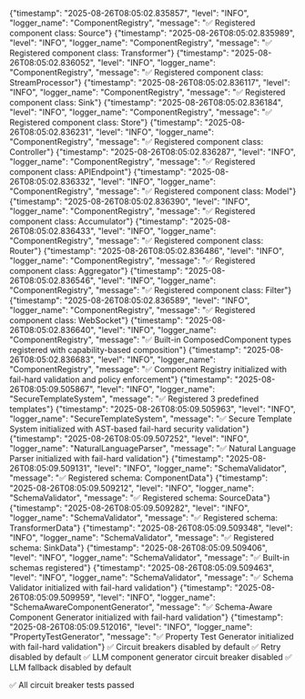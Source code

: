 {"timestamp": "2025-08-26T08:05:02.835857", "level": "INFO", "logger_name": "ComponentRegistry", "message": "✅ Registered component class: Source"}
{"timestamp": "2025-08-26T08:05:02.835989", "level": "INFO", "logger_name": "ComponentRegistry", "message": "✅ Registered component class: Transformer"}
{"timestamp": "2025-08-26T08:05:02.836052", "level": "INFO", "logger_name": "ComponentRegistry", "message": "✅ Registered component class: StreamProcessor"}
{"timestamp": "2025-08-26T08:05:02.836117", "level": "INFO", "logger_name": "ComponentRegistry", "message": "✅ Registered component class: Sink"}
{"timestamp": "2025-08-26T08:05:02.836184", "level": "INFO", "logger_name": "ComponentRegistry", "message": "✅ Registered component class: Store"}
{"timestamp": "2025-08-26T08:05:02.836231", "level": "INFO", "logger_name": "ComponentRegistry", "message": "✅ Registered component class: Controller"}
{"timestamp": "2025-08-26T08:05:02.836287", "level": "INFO", "logger_name": "ComponentRegistry", "message": "✅ Registered component class: APIEndpoint"}
{"timestamp": "2025-08-26T08:05:02.836332", "level": "INFO", "logger_name": "ComponentRegistry", "message": "✅ Registered component class: Model"}
{"timestamp": "2025-08-26T08:05:02.836390", "level": "INFO", "logger_name": "ComponentRegistry", "message": "✅ Registered component class: Accumulator"}
{"timestamp": "2025-08-26T08:05:02.836433", "level": "INFO", "logger_name": "ComponentRegistry", "message": "✅ Registered component class: Router"}
{"timestamp": "2025-08-26T08:05:02.836486", "level": "INFO", "logger_name": "ComponentRegistry", "message": "✅ Registered component class: Aggregator"}
{"timestamp": "2025-08-26T08:05:02.836546", "level": "INFO", "logger_name": "ComponentRegistry", "message": "✅ Registered component class: Filter"}
{"timestamp": "2025-08-26T08:05:02.836589", "level": "INFO", "logger_name": "ComponentRegistry", "message": "✅ Registered component class: WebSocket"}
{"timestamp": "2025-08-26T08:05:02.836640", "level": "INFO", "logger_name": "ComponentRegistry", "message": "✅ Built-in ComposedComponent types registered with capability-based composition"}
{"timestamp": "2025-08-26T08:05:02.836683", "level": "INFO", "logger_name": "ComponentRegistry", "message": "✅ Component Registry initialized with fail-hard validation and policy enforcement"}
{"timestamp": "2025-08-26T08:05:09.505867", "level": "INFO", "logger_name": "SecureTemplateSystem", "message": "✅ Registered 3 predefined templates"}
{"timestamp": "2025-08-26T08:05:09.505963", "level": "INFO", "logger_name": "SecureTemplateSystem", "message": "✅ Secure Template System initialized with AST-based fail-hard security validation"}
{"timestamp": "2025-08-26T08:05:09.507252", "level": "INFO", "logger_name": "NaturalLanguageParser", "message": "✅ Natural Language Parser initialized with fail-hard validation"}
{"timestamp": "2025-08-26T08:05:09.509131", "level": "INFO", "logger_name": "SchemaValidator", "message": "✅ Registered schema: ComponentData"}
{"timestamp": "2025-08-26T08:05:09.509212", "level": "INFO", "logger_name": "SchemaValidator", "message": "✅ Registered schema: SourceData"}
{"timestamp": "2025-08-26T08:05:09.509282", "level": "INFO", "logger_name": "SchemaValidator", "message": "✅ Registered schema: TransformerData"}
{"timestamp": "2025-08-26T08:05:09.509348", "level": "INFO", "logger_name": "SchemaValidator", "message": "✅ Registered schema: SinkData"}
{"timestamp": "2025-08-26T08:05:09.509406", "level": "INFO", "logger_name": "SchemaValidator", "message": "✅ Built-in schemas registered"}
{"timestamp": "2025-08-26T08:05:09.509463", "level": "INFO", "logger_name": "SchemaValidator", "message": "✅ Schema Validator initialized with fail-hard validation"}
{"timestamp": "2025-08-26T08:05:09.509959", "level": "INFO", "logger_name": "SchemaAwareComponentGenerator", "message": "✅ Schema-Aware Component Generator initialized with fail-hard validation"}
{"timestamp": "2025-08-26T08:05:09.512016", "level": "INFO", "logger_name": "PropertyTestGenerator", "message": "✅ Property Test Generator initialized with fail-hard validation"}
✅ Circuit breakers disabled by default
✅ Retry disabled by default
✅ LLM component generator circuit breaker disabled
✅ LLM fallback disabled by default

✅ All circuit breaker tests passed
